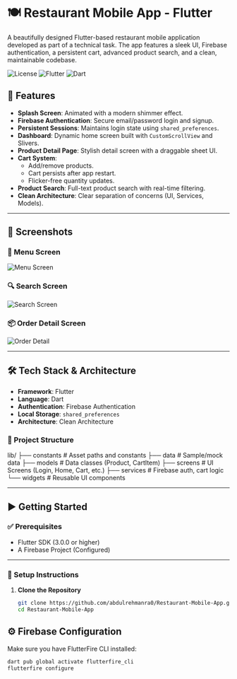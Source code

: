 # 🍽️ Restaurant Mobile App - Flutter

A beautifully designed Flutter-based restaurant mobile application developed as part of a technical task. The app features a sleek UI, Firebase authentication, a persistent cart, advanced product search, and a clean, maintainable codebase.

![License](https://img.shields.io/badge/License-MIT-yellow.svg)
![Flutter](https://img.shields.io/badge/Flutter-3.x-blue.svg)
![Dart](https://img.shields.io/badge/Dart-3.x-blue.svg)


## 🚀 Features

- **Splash Screen**: Animated with a modern shimmer effect.
- **Firebase Authentication**: Secure email/password login and signup.
- **Persistent Sessions**: Maintains login state using `shared_preferences`.
- **Dashboard**: Dynamic home screen built with `CustomScrollView` and Slivers.
- **Product Detail Page**: Stylish detail screen with a draggable sheet UI.
- **Cart System**:
  - Add/remove products.
  - Cart persists after app restart.
  - Flicker-free quantity updates.
- **Product Search**: Full-text product search with real-time filtering.
- **Clean Architecture**: Clear separation of concerns (UI, Services, Models).

---

## 📸 Screenshots

### 🧾 Menu Screen
![Menu Screen](https://github.com/abdulrehmanra0/Restaurant-Mobile-App/blob/main/menu.jpg?raw=true)

### 🔍 Search Screen
![Search Screen](https://github.com/abdulrehmanra0/Restaurant-Mobile-App/blob/main/serachpage.jpg?raw=true)

### 📦 Order Detail Screen
![Order Detail](https://github.com/abdulrehmanra0/Restaurant-Mobile-App/blob/main/orderdetails.jpg?raw=true)

---

## 🛠️ Tech Stack & Architecture

- **Framework**: Flutter
- **Language**: Dart
- **Authentication**: Firebase Authentication
- **Local Storage**: `shared_preferences`
- **Architecture**: Clean Architecture

### 📂 Project Structure
lib/
├── constants # Asset paths and constants
├── data # Sample/mock data
├── models # Data classes (Product, CartItem)
├── screens # UI Screens (Login, Home, Cart, etc.)
├── services # Firebase auth, cart logic
└── widgets # Reusable UI components


---

## ▶️ Getting Started

### ✅ Prerequisites

- Flutter SDK (3.0.0 or higher)
- A Firebase Project (Configured)

---

### 🔧 Setup Instructions

1. **Clone the Repository**
   ```bash
   git clone https://github.com/abdulrehmanra0/Restaurant-Mobile-App.git
   cd Restaurant-Mobile-App


## ⚙️ Firebase Configuration

Make sure you have FlutterFire CLI installed:

```bash
dart pub global activate flutterfire_cli
flutterfire configure
